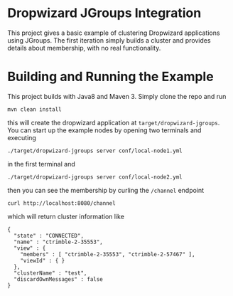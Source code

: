 # Dropwizard JGroups Integration

This project gives a basic example of clustering Dropwizard applications using JGroups.  The first iteration
simply builds a cluster and provides details about membership, with no real functionality.

# Building and Running the Example

This project builds with Java8 and Maven 3.  Simply clone the repo and run

```
mvn clean install
```

this will create the dropwizard application at `target/dropwizard-jgroups`.  You can start up the example nodes
by opening two terminals and executing

```
./target/dropwizard-jgroups server conf/local-node1.yml
```
 
in the first terminal and
 
```
./target/dropwizard-jgroups server conf/local-node2.yml
```
  
then you can see the membership by curling the `/channel` endpoint

```
curl http://localhost:8080/channel
```

which will return cluster information like

```
{
  "state" : "CONNECTED",
  "name" : "ctrimble-2-35553",
  "view" : {
    "members" : [ "ctrimble-2-35553", "ctrimble-2-57467" ],
    "viewId" : { }
  },
  "clusterName" : "test",
  "discardOwnMessages" : false
}
```
